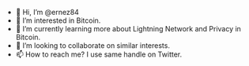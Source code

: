 - 👋 Hi, I’m @ernez84
- 👀 I’m interested in Bitcoin.
- 🌱 I’m currently learning more about Lightning Network and Privacy in Bitcoin.
- 💞️ I’m looking to collaborate on similar interests.
- 📫 How to reach me? I use same handle on Twitter.

<!---
ernez84/ernez84 is a ✨ special ✨ repository because its `README.md` (this file) appears on your GitHub profile.
You can click the Preview link to take a look at your changes.
--->
